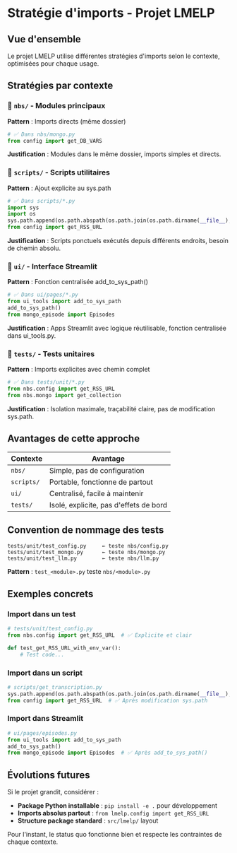 # Stratégie d'imports - Projet LMELP

## Vue d'ensemble

Le projet LMELP utilise différentes stratégies d'imports selon le contexte, optimisées pour chaque usage.

## Stratégies par contexte

### 📁 `nbs/` - Modules principaux
**Pattern** : Imports directs (même dossier)
```python
# ✅ Dans nbs/mongo.py
from config import get_DB_VARS
```
**Justification** : Modules dans le même dossier, imports simples et directs.

### 📁 `scripts/` - Scripts utilitaires
**Pattern** : Ajout explicite au sys.path
```python
# ✅ Dans scripts/*.py
import sys
import os
sys.path.append(os.path.abspath(os.path.join(os.path.dirname(__file__), "../nbs")))
from config import get_RSS_URL
```
**Justification** : Scripts ponctuels exécutés depuis différents endroits, besoin de chemin absolu.

### 📁 `ui/` - Interface Streamlit
**Pattern** : Fonction centralisée add_to_sys_path()
```python
# ✅ Dans ui/pages/*.py  
from ui_tools import add_to_sys_path
add_to_sys_path()
from mongo_episode import Episodes
```
**Justification** : Apps Streamlit avec logique réutilisable, fonction centralisée dans ui_tools.py.

### 📁 `tests/` - Tests unitaires
**Pattern** : Imports explicites avec chemin complet
```python
# ✅ Dans tests/unit/*.py
from nbs.config import get_RSS_URL
from nbs.mongo import get_collection
```
**Justification** : Isolation maximale, traçabilité claire, pas de modification sys.path.

## Avantages de cette approche

| **Contexte** | **Avantage** |
|-------------|-------------|
| `nbs/` | Simple, pas de configuration |
| `scripts/` | Portable, fonctionne de partout |
| `ui/` | Centralisé, facile à maintenir |
| `tests/` | Isolé, explicite, pas d'effets de bord |

## Convention de nommage des tests

```
tests/unit/test_config.py     ← teste nbs/config.py
tests/unit/test_mongo.py      ← teste nbs/mongo.py  
tests/unit/test_llm.py        ← teste nbs/llm.py
```

**Pattern** : `test_<module>.py` teste `nbs/<module>.py`

## Exemples concrets

### Import dans un test
```python
# tests/unit/test_config.py
from nbs.config import get_RSS_URL  # ✅ Explicite et clair

def test_get_RSS_URL_with_env_var():
    # Test code...
```

### Import dans un script
```python
# scripts/get_transcription.py
sys.path.append(os.path.abspath(os.path.join(os.path.dirname(__file__), "../nbs")))
from config import get_RSS_URL  # ✅ Après modification sys.path
```

### Import dans Streamlit
```python
# ui/pages/episodes.py
from ui_tools import add_to_sys_path
add_to_sys_path()
from mongo_episode import Episodes  # ✅ Après add_to_sys_path()
```

## Évolutions futures

Si le projet grandit, considérer :
- **Package Python installable** : `pip install -e .` pour développement
- **Imports absolus partout** : `from lmelp.config import get_RSS_URL`
- **Structure package standard** : `src/lmelp/` layout

Pour l'instant, le status quo fonctionne bien et respecte les contraintes de chaque contexte.
